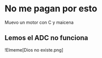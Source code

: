 # No me pagan por esto
Muevo un motor con C y maicena

## Lemos el ADC no funciona
!Elmeme[Dios no existe.png]
